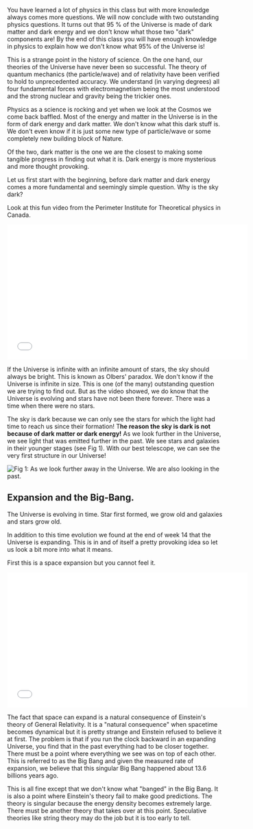You have learned a lot of physics in this class but with more knowledge always comes more questions. We will now conclude with two outstanding physics questions. It turns out that 95 % of the Universe is made of dark matter and dark energy and we don't know what those two "dark" components are! By the end of this class you will have enough knowledge in physics to explain how we don't know what 95% of the Universe is!

This is a strange point in the history of science. On the one hand, our theories of the Universe have never been so successful. The theory of quantum mechanics (the particle/wave) and of relativity have been verified to hold to unprecedented accuracy. We understand (in varying degrees) all four fundamental forces with electromagnetism being the most understood and the strong nuclear and gravity being the trickier ones.

Physics as a science is rocking and yet when we look at the Cosmos we come back baffled. Most of the energy and matter in the Universe is in the form of dark energy and dark matter. We don't know what this dark stuff is. We don't even know if it is just some new type of particle/wave or some completely new building block of Nature.

Of the two, dark matter is the one we are the closest to making some tangible progress in finding out what it is. Dark energy is more mysterious and more thought provoking.

Let us first start with the beginning, before dark matter and dark energy comes a more fundamental and seemingly simple question. Why is the sky dark?

Look at this fun video from the Perimeter Institute for Theoretical physics in Canada.

<iframe allowfullscreen="" frameborder="0" height="315" src="//www.youtube.com/embed/nVeYV3fCJFk?rel=0" width="560"></iframe>

If the Universe is infinite with an infinite amount of stars, the sky should always be bright. This is known as Olbers' paradox. We don't know if the Universe is infinite in size. This is one (of the many) outstanding question we are trying to find out. But as the video showed, we do know that the Universe is evolving and stars have not been there forever. There was a time when there were no stars.

The sky is dark because we can only see the stars for which the light had time to reach us since their formation! T**he reason the sky is dark is not because of dark matter or dark energy!** As we look further in the Universe, we see light that was emitted further in the past. We see stars and galaxies in their younger stages (see Fig 1). With our best telescope, we can see the very first structure in our Universe!

![](https://online.science.psu.edu/sites/default/files/phys010/W15future/heic1005c-2.jpg "Fig 1: As we look further away in the Universe. We are also looking in the past. ")

Expansion and the Big-Bang.
---------------------------

The Universe is evolving in time. Star first formed, we grow old and galaxies and stars grow old.

In addition to this time evolution we found at the end of week 14 that the Universe is expanding. This is in and of itself a pretty provoking idea so let us look a bit more into what it means.

First this is a space expansion but you cannot feel it.

<iframe allowfullscreen="" frameborder="0" height="315" src="//www.youtube.com/embed/th_9ZR2I0_w?rel=0" width="560"></iframe>

The fact that space can expand is a natural consequence of Einstein's theory of General Relativity. It is a "natural consequence" when spacetime becomes dynamical but it is pretty strange and Einstein refused to believe it at first. The problem is that if you run the clock backward in an expanding Universe, you find that in the past everything had to be closer together. There must be a point where everything we see was on top of each other. This is referred to as the Big Bang and given the measured rate of expansion, we believe that this singular Big Bang happened about 13.6 billions years ago.

This is all fine except that we don't know what "banged" in the Big Bang. It is also a point where Einstein's theory fail to make good predictions. The theory is singular because the energy density becomes extremely large. There must be another theory that takes over at this point. Speculative theories like string theory may do the job but it is too early to tell.